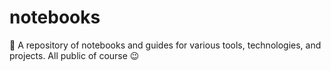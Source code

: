 # notebooks
📓 A repository of notebooks and guides for various tools, technologies, and projects. All public of course 😉
